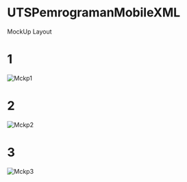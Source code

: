 # UTSPemrogramanMobileXML

MockUp Layout 
# 1
![Mckp1](https://user-images.githubusercontent.com/37577215/81068367-71358800-8f0a-11ea-9024-a5f6bc8f773c.jpg)

# 2
![Mckp2](https://user-images.githubusercontent.com/37577215/81068420-890d0c00-8f0a-11ea-85aa-37e57cd0f9dd.jpg)

# 3
![Mckp3](https://user-images.githubusercontent.com/37577215/81068439-94603780-8f0a-11ea-8bf0-c5256501521e.jpg)
